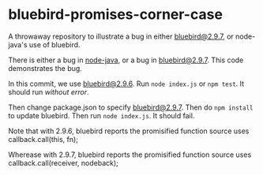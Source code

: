 # bluebird-promises-corner-case
A throwaway repository to illustrate a bug in either bluebird@2.9.7, or node-java's use of bluebird.

There is either a bug in [node-java](https://github.com/joeferner/node-java), or a bug in bluebird@2.9.7.
This code demonstrates the bug.

In this commit, we use bluebird@2.9.6.
Run `node index.js` or `npm test`. It should run *without error*.

Then change package.json to specify bluebird@2.9.7.
Then do `npm install` to update bluebird.
Then run `node index.js`. It should fail.

Note that with 2.9.6, bluebird reports the promisified function source uses
        callback.call(this, fn);

Wherease with 2.9.7, bluebird reports the promisified function source uses
        callback.call(receiver, nodeback);

